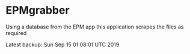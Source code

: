 # EPMgrabber
Using a database from the EPM app this application scrapes the files as required


Latest backup: Sun Sep 15 01:08:01 UTC 2019
